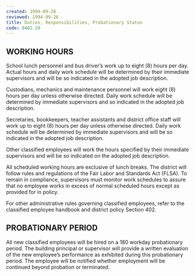 ```yaml
---
created: 1994-09-26
reviewed: 1994-09-26
title: Duties, Responsibilities, Probationary Status
code: 0402.20
---
```



## WORKING HOURS

School lunch personnel and bus driver’s work up to eight (8) hours per day. Actual hours and daily work schedule will be determined by their immediate supervisors and will be so indicated in the adopted job description.

Custodians, mechanics and maintenance personnel will work eight (8) hours per day unless otherwise directed. Daily work schedule will be determined by immediate supervisors and so indicated in the adopted job description.

Secretaries, bookkeepers, teacher assistants and district office staff will work up to eight (8) hours per day unless otherwise directed. Daily work schedule will be determined by immediate supervisors and will be so indicated in the adopted job description.

Other classified employees will work the hours specified by their immediate supervisors and will be so indicated on the adopted job description.

All scheduled working hours are exclusive of lunch breaks. The district will follow rules and regulations of the Fair Labor and Standards Act (FLSA). To remain in compliance, supervisors must monitor work schedules to assure that no employee works in excess of normal scheduled hours except as provided for in policy.

For other administrative rules governing classified employees, refer to the classified employee handbook and district policy Section 402.

## PROBATIONARY PERIOD

All new classified employees will be hired on a 180 workday probationary period. The building principal or supervisor will provide a written evaluation of the new employee’s performance as exhibited during this probationary period. The employee will be notified whether employment will be continued beyond probation or terminated.
